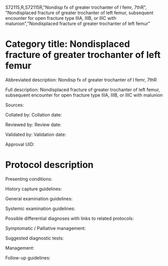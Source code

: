 S72115,R,S72115R,"Nondisp fx of greater trochanter of l femr, 7thR", "Nondisplaced fracture of greater trochanter of left femur, subsequent encounter for open fracture type IIIA, IIIB, or IIIC with malunion","Nondisplaced fracture of greater trochanter of left femur"
# Category title: Nondisplaced fracture of greater trochanter of left femur

Abbreviated description: Nondisp fx of greater trochanter of l femr, 7thR

Full description: Nondisplaced fracture of greater trochanter of left femur, subsequent encounter for open fracture type IIIA, IIIB, or IIIC with malunion

Sources:

Collated by:
Collation date:

Reviewed by:
Review date:

Validated by:
Validation date:

Approval UID:

# Protocol description

Presenting conditions:

History capture guidelines:

General examination guidelines:

Systemic examination guidelines:

Possible differential diagnoses with links to related protocols:

Symptomatic / Palliative management:

Suggested diagnostic tests:

Management:

Follow-up guidelines:
